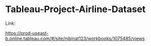 # Tableau-Project-Airline-Dataset

Link:

https://prod-useast-b.online.tableau.com/#/site/nibinat123/workbooks/1075485/views
